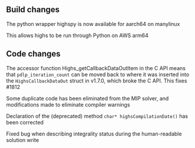 ## Build changes

The python wrapper highspy is now available for aarch64 on manylinux

This allows highs to be run through Python on AWS arm64 

## Code changes

The accessor function Highs_getCallbackDataOutItem in the C API means
that `pdlp_iteration_count` can be moved back to where it was inserted
into the `HighsCallbackDataOut` struct in v1.7.0, which broke the C
API. This fixes #1812

Some duplicate code has been eliminated from the MIP solver, and
modifications made to eliminate compiler warnings

Declaration of the (deprecated) method `char* highsCompilationDate()`
has been corrected

Fixed bug when describing integrality status during the human-readable solution write

